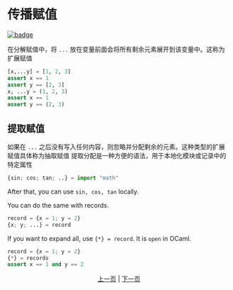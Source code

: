 # 传播赋值

[![badge](https://img.shields.io/endpoint.svg?url=https%3A%2F%2Fgezf7g7pd5.execute-api.ap-northeast-1.amazonaws.com%2Fdefault%2Fsource_up_to_date%3Fowner%3Derg-lang%26repos%3Derg%26ref%3Dmain%26path%3Ddoc/EN/syntax/28_spread_syntax.md%26commit_hash%3D06f8edc9e2c0cee34f6396fd7c64ec834ffb5352)](https://gezf7g7pd5.execute-api.ap-northeast-1.amazonaws.com/default/source_up_to_date?owner=erg-lang&repos=erg&ref=main&path=doc/EN/syntax/28_spread_syntax.md&commit_hash=06f8edc9e2c0cee34f6396fd7c64ec834ffb5352)

在分解赋值中，将 `...` 放在变量前面会将所有剩余元素展开到该变量中。这称为扩展赋值

```python
[x,...y] = [1, 2, 3]
assert x == 1
assert y == [2, 3]
x, ...y = (1, 2, 3)
assert x == 1
assert y == (2, 3)
```

## 提取赋值

如果在 `...` 之后没有写入任何内容，则忽略并分配剩余的元素。这种类型的扩展赋值具体称为抽取赋值
提取分配是一种方便的语法，用于本地化模块或记录中的特定属性

```python
{sin; cos; tan; ..} = import "math"
```

After that, you can use `sin, cos, tan` locally.

You can do the same with records.

```python
record = {x = 1; y = 2}
{x; y; ...} = record
```

If you want to expand all, use `{*} = record`. It is `open` in OCaml.

```python
record = {x = 1; y = 2}
{*} = records
assert x == 1 and y == 2
```

<p align='center'>
    <a href='./27_comprehension.md'>上一页</a> | <a href='./29_decorator.md'>下一页</a>
</p>